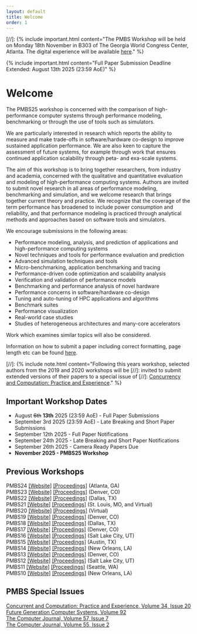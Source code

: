 ```yaml
---
layout: default
title: Welcome
order: 1
---
```


[//]: {% include important.html content="The PMBS Workshop will be held on Monday 18th November in B303 of The Georgia World Congress Center, Atlanta. The digital experience will be available [here](https://sc24.conference-program.com/session/?sess=sess748)." %}


{% include important.html content="Full Paper Submission Deadline Extended: August 13th 2025 (23:59 AoE)" %}

Welcome
=======

The PMBS25 workshop is concerned with the comparison of high-performance computer systems through 
performance modeling, benchmarking or through the use of tools such as simulators.

We are particularly interested in research which reports the ability to measure and make trade-offs 
in software/hardware co-design to improve sustained application performance. We are also keen to 
capture the assessment of future systems, for example through work that ensures 
continued application scalability through peta- and exa-scale systems.

The aim of this workshop is to bring together researchers, from industry and academia, concerned 
with the qualitative and quantitative evaluation and modeling of high-performance computing systems. 
Authors are invited to submit novel research in all areas of performance modeling, benchmarking and 
simulation, and we welcome research that brings together current theory and practice. We recognize 
that the coverage of the term performance has broadened to include power consumption and reliability, 
and that performance modeling is practiced through analytical methods and approaches based on 
software tools and simulators.

We encourage submissions in the following areas:

* Performance modeling, analysis, and prediction of applications and high-performance computing systems
* Novel techniques and tools for performance evaluation and prediction
* Advanced simulation techniques and tools
* Micro-benchmarking, application benchmarking and tracing
* Performance-driven code optimization and scalability analysis
* Verification and validation of performance models
* Benchmarking and performance analysis of novel hardware
* Performance concerns in software/hardware co-design
* Tuning and auto-tuning of HPC applications and algorithms
* Benchmark suites
* Performance visualization
* Real-world case studies
* Studies of heterogeneous architectures and many-core accelerators 

Work which examines similar topics will also be considered.

Information on how to submit a paper including correct formatting, page length etc can be found [here](submit.html).

[//]: {% include note.html content="Following this years workshop, selected authors from the 2019 and 2020 workshops will be 
[//]: invited to submit extended versions of their papers to a special issue of 
[//]: [Concurrency and Computation: Practice and Experience](http://www.cc-pe.net/journalinfo/issues/2020.html#PMBS2020)." %}

Important Workshop Dates
------------------------

* August ~~6th~~ **13th** 2025 (23:59 AoE) - Full Paper Submissions
* September 3rd 2025 (23:59 AoE) - Late Breaking and Short Paper Submissions
* September 12th 2025 - Full Paper Notifications
* September 24th 2025 - Late Breaking and Short Paper Notifications
* September 26th 2025 - Camera Ready Papers Due
* **November 2025 - PMBS25 Workshop**


Previous Workshops
------------------

PMBS24 [[Website]](past-workshops/pmbs24/) [[Proceedings]](https://dl.acm.org/doi/proceedings/10.5555/3715674#heading29) (Atlanta, GA)  
PMBS23 [[Website]](past-workshops/pmbs23/) [[Proceedings]](https://dl.acm.org/doi/proceedings/10.1145/3624062#heading27) (Denver, CO)  
PMBS22 [[Website]](past-workshops/pmbs22/) [[Proceedings]](https://ieeexplore.ieee.org/xpl/conhome/10024010/proceeding) (Dallas, TX)  
PMBS21 [[Website]](past-workshops/pmbs21/) [[Proceedings]](https://ieeexplore.ieee.org/xpl/conhome/9652586/proceeding) (St. Louis, MO, and Virtual)  
PMBS20 [[Website]](past-workshops/pmbs20/) [[Proceedings]](https://ieeexplore.ieee.org/xpl/conhome/9307827/proceeding) (Virtual)  
PMBS19 [[Website]](past-workshops/pmbs19/) [[Proceedings]](https://ieeexplore.ieee.org/xpl/conhome/9048048/proceeding) (Denver, CO)  
PMBS18 [[Website]](past-workshops/pmbs18/) [[Proceedings]](https://ieeexplore.ieee.org/xpl/mostRecentIssue.jsp?punumber=8630816) (Dallas, TX)  
PMBS17 [[Website]](past-workshops/pmbs17/) [[Proceedings]](http://www.springer.com/978-3-319-72970-1) (Denver, CO)  
PMBS16 [[Website]](past-workshops/pmbs16/) [[Proceedings]](https://dl.acm.org/citation.cfm?id=3019057) (Salt Lake City, UT)  
PMBS15 [[Website]](past-workshops/pmbs15/) [[Proceedings]](http://dl.acm.org/citation.cfm?id=2832087) (Austin, TX)  
PMBS14 [[Website]](past-workshops/pmbs14/) [[Proceedings]](http://www.springer.com/us/book/9783319172477) (New Orleans, LA)  
PMBS13 [[Website]](past-workshops/pmbs13/) [[Proceedings]](http://www.springer.com/us/book/9783319102139) (Denver, CO)  
PMBS12 [[Website]](past-workshops/pmbs12/) [[Proceedings]](https://ieeexplore.ieee.org/xpl/mostRecentIssue.jsp?punumber=6494369) (Salt Lake City, UT)  
PMBS11 [[Website]](past-workshops/pmbs11/) [[Proceedings]](http://dl.acm.org/citation.cfm?id=2381056&picked=prox&cfid=139881741&cftoken=56954022) (Seattle, WA)  
PMBS10 [[Website]](past-workshops/pmbs10/) [[Proceedings]](http://dl.acm.org/citation.cfm?id=1964218&picked=prox&cfid=139881741&cftoken=56954022) (New Orleans, LA)  

PMBS Special Issues
-------------------

[Concurrent and Computation: Practice and Experience, Volume 34, Issue 20](https://onlinelibrary.wiley.com/doi/10.1002/cpe.7165)  
[Future Generation Computer Systems, Volume 92](https://www.sciencedirect.com/journal/future-generation-computer-systems/vol/92/suppl/C?page=1)  
[The Computer Journal, Volume 57, Issue 7](https://academic.oup.com/comjnl/issue/57/7)  
[The Computer Journal, Volume 55, Issue 2](https://academic.oup.com/comjnl/issue/55/2)  

